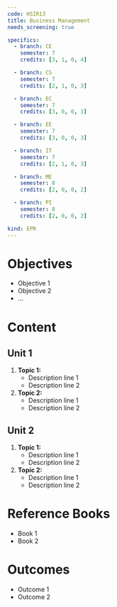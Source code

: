 ```yaml
---
code: HSIR13
title: Business Management
needs_screening: true

specifics:
  - branch: CE
    semester: 7
    credits: [3, 1, 0, 4]

  - branch: CS
    semester: 7
    credits: [2, 1, 0, 3]

  - branch: EC
    semester: 7
    credits: [3, 0, 0, 3]

  - branch: EE
    semester: 7
    credits: [3, 0, 0, 3]

  - branch: IT
    semester: 7
    credits: [2, 1, 0, 3]

  - branch: ME
    semester: 8
    credits: [2, 0, 0, 2]

  - branch: PI
    semester: 8
    credits: [2, 0, 0, 2]

kind: EPR
---
```


# Objectives

- Objective 1
- Objective 2
- ...

# Content

## Unit 1

1. **Topic 1:**
   - Description line 1
   - Description line 2
2. **Topic 2:**
   - Description line 1
   - Description line 2

## Unit 2

1. **Topic 1:**
   - Description line 1
   - Description line 2
2. **Topic 2:**
   - Description line 1
   - Description line 2

# Reference Books

- Book 1
- Book 2

# Outcomes

- Outcome 1
- Outcome 2
